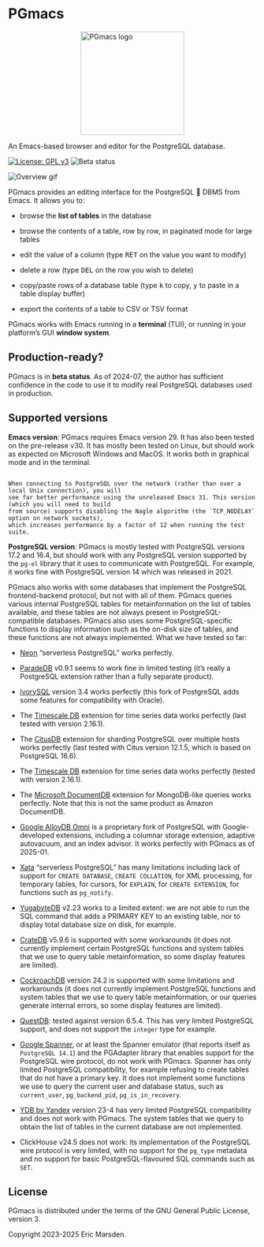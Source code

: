 # PGmacs

<img src="img/PGmacs-logo.svg" 
     alt="PGmacs logo"
     style="width:15em;display:block;margin:auto">

An Emacs-based browser and editor for the PostgreSQL database.

[![License: GPL v3](https://img.shields.io/badge/License-GPL%20v3-blue.svg)](https://www.gnu.org/licenses/old-licenses/gpl-2.0)
![Beta status](https://img.shields.io/badge/status-beta-blue)



![Overview gif](img/edit-value.gif)


PGmacs provides an editing interface for the PostgreSQL 🐘 DBMS from Emacs.
It allows you to:

- browse the **list of tables** in the database

- browse the contents of a table, row by row, in paginated mode for large tables

- edit the value of a column (type <kbd>RET</kbd> on the value you want to modify)

- delete a row (type <kbd>DEL</kbd> on the row you wish to delete)

- copy/paste rows of a database table (type <kbd>k</kbd> to copy, <kbd>y</kbd> to paste in a table
  display buffer)

- export the contents of a table to CSV or TSV format

PGmacs works with Emacs running in a **terminal** (TUI), or running in your platform’s GUI **window
system**.


## Production-ready? 

PGmacs is in **beta status**. As of 2024-07, the author has sufficient confidence in the code to use
it to modify real PostgreSQL databases used in production.


## Supported versions

**Emacs version**: PGmacs requires Emacs version 29. It has also been tested on the
pre-release v30. It has mostly been tested on Linux, but should work as expected on Microsoft
Windows and MacOS. It works both in graphical mode and in the terminal.

~~~admonish note title="Better network performance with Emacs 31 (unreleased)"

When connecting to PostgreSQL over the network (rather than over a local Unix connection), you will
see far better performance using the unreleased Emacs 31. This version (which you will need to build
from source) supports disabling the Nagle algorithm (the `TCP_NODELAY` option on network sockets),
which increases performance by a factor of 12 when running the test suite.

~~~


**PostgreSQL version**: PGmacs is mostly tested with PostgreSQL versions 17.2 and 16.4, but should
work with any PostgreSQL version supported by the `pg-el` library that it uses to communicate with
PostgreSQL. For example, it works fine with PostgreSQL version 14 which was released in 2021.

PGmacs also works with some databases that implement the PostgreSQL frontend-backend protocol, but
not with all of them. PGmacs queries various internal PostgreSQL tables for metainformation on the
list of tables available, and these tables are not always present in PostgreSQL-compatible
databases. PGmacs also uses some PostgreSQL-specific functions to display information such as the
on-disk size of tables, and these functions are not always implemented. What we have tested so far:

- [Neon](https://neon.tech/) “serverless PostgreSQL” works perfectly.

- [ParadeDB](https://www.paradedb.com/) v0.9.1 seems to work fine in limited testing (it’s really a
  PostgreSQL extension rather than a fully separate product).
  
- [IvorySQL](https://www.ivorysql.org/) version 3.4 works perfectly (this fork of PostgreSQL adds
  some features for compatibility with Oracle).

- The [Timescale DB](https://www.timescale.com/) extension for time series data works perfectly
  (last tested with version 2.16.1).

- The [CitusDB](https://github.com/citusdata/citus) extension for sharding PostgreSQL over multiple
  hosts works perfectly (last tested with Citus version 12.1.5, which is based on PostgreSQL 16.6).

- The [Timescale DB](https://www.timescale.com/) extension for time series data works perfectly
  (tested with version 2.16.1).

- The [Microsoft DocumentDB](https://github.com/microsoft/documentdb) extension for MongoDB-like
  queries works perfectly. Note that this is not the same product as Amazon DocumentDB.

- [Google AlloyDB Omni](https://cloud.google.com/alloydb/omni/docs/quickstart) is a proprietary fork
  of PostgreSQL with Google-developed extensions, including a columnar storage extension, adaptive
  autovacuum, and an index advisor. It works perfectly with PGmacs as of 2025-01.

- [Xata](https://xata.io/) “serverless PostgreSQL” has many limitations including lack of support
  for `CREATE DATABASE`, `CREATE COLLATION`, for XML processing, for temporary tables, for cursors,
  for `EXPLAIN`, for `CREATE EXTENSION`, for functions such as `pg_notify`.

- [YugabyteDB](https://yugabyte.com/) v2.23 works to a limited extent: we are not able to run the
  SQL command that adds a PRIMARY KEY to an existing table, nor to display total database size on
  disk, for example.
  
- [CrateDB](https://crate.io/) v5.9.6 is supported with some workarounds (it does not currently
  implement certain PostgreSQL functions and system tables that we use to query table
  metainformation, so some display features are limited).

- [CockroachDB](https://github.com/cockroachdb/cockroach) version 24.2 is supported with some
  limitations and workarounds (it does not currently implement PostgreSQL functions and system
  tables that we use to query table metainformation, or our queries generate internal errors, so
  some display features are limited).

- [QuestDB](https://questdb.io/): tested against version 6.5.4. This has very limited PostgreSQL
  support, and does not support the `integer` type for example.

- [Google Spanner](https://cloud.google.com/spanner), or at least the Spanner emulator (that reports
  itself as `PostgreSQL 14.1`) and the PGAdapter library that enables support for the PostgreSQL
  wire protocol, do not work with PGmacs. Spanner has only limited PostgreSQL compatibility, for
  example refusing to create tables that do not have a primary key. It does not implement some
  functions we use to query the current user and database status, such as `current_user`,
  `pg_backend_pid`, `pg_is_in_recovery`.

- [YDB by Yandex](https://ydb.tech/docs/en/postgresql/docker-connect) version 23-4 has very limited
  PostgreSQL compatibility and does not work with PGmacs. The system tables that we query to obtain
  the list of tables in the current database are not implemented.

- ClickHouse v24.5 does not work: its implementation of the PostgreSQL wire protocol is very
  limited, with no support for the `pg_type` metadata and no support for basic PostgreSQL-flavoured
  SQL commands such as `SET`.


## License

PGmacs is distributed under the terms of the GNU General Public License, version 3.

Copyright 2023-2025 Eric Marsden.

